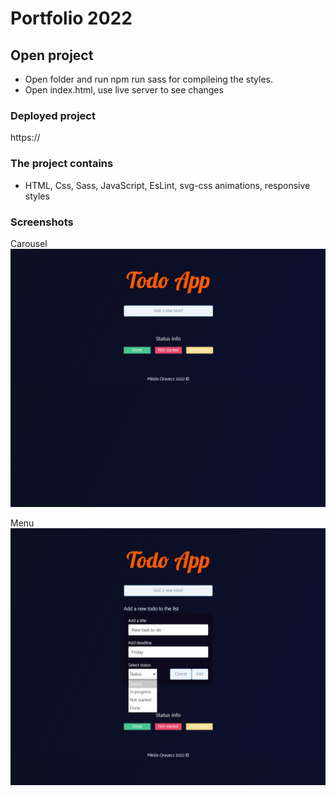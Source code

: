 # Portfolio 2022

## Open project

- Open folder and run npm run sass for compileing the styles.
- Open index.html, use live server to see changes

### Deployed project

https://

### The project contains

- HTML, Css, Sass, JavaScript, EsLint, svg-css animations, responsive styles

### Screenshots
Carousel
![Alt text](https://github.com/miklosoravecz/todoApp/blob/main/src/screenshots/1.jpg "Main page")

Menu
![Alt text](https://github.com/miklosoravecz/todoApp/blob/main/src/screenshots/2.jpg "Add todo")

